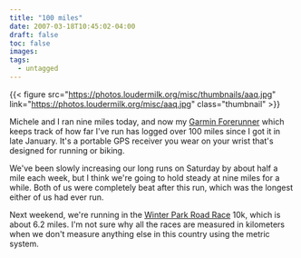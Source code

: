 ```yaml
---
title: "100 miles"
date: 2007-03-18T10:45:02-04:00
draft: false
toc: false
images:
tags:
  - untagged
---
```

{{< figure src="https://photos.loudermilk.org/misc/thumbnails/aaq.jpg"
           link="https://photos.loudermilk.org/misc/aaq.jpg" class="thumbnail" >}}

Michele and I ran nine miles today, and now my [Garmin Forerunner](http://www.garmin.com/products/forerunner201/) which keeps track of how far I've run has logged over 100 miles since I got it in late January. It's a portable GPS receiver you wear on your wrist that's designed for running or biking.



We've been slowly increasing our long runs on Saturday by about half a mile each week, but I think we're going to hold steady at nine miles for a while. Both of us were completely beat after this run, which was the longest either of us had ever run.



Next weekend, we're running in the [Winter Park Road Race](http://www.trackshack.com/events/events/WPRR/WPRR.php) 10k, which is about 6.2 miles. I'm not sure why all the races are measured in kilometers when we don't measure anything else in this country using the metric system.

